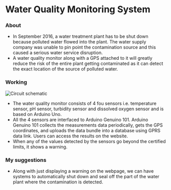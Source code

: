 # Water Quality Monitoring System

### About
- In September 2016, a water treatment plant has to be shut down because polluted water flowed into the plant. The water supply company was unable to pin point the contamination source and this caused a serious water service disruption.
- A water quality monitor along with a GPS attached to it will greatly reduce the risk of the entire plant getting contaminated as it can detect the exact location of the source of polluted water.

### Working
![Circuit schematic](images/Project_2_schematic.png)
- The water quality monitor consists of 4 fou sensors i.e. temperature sensor, pH sensor, turbidity sensor and dissolved oxygen sensor and is based on Arduino Uno.
- All the 4 sensors are interfaced to Arduino Genuino 101. Arduino Genuino 101 collects the measurements data periodically, gets the GPS coordinates, and uploads the data bundle into a database using GPRS data link. Users can access the results on the website.
- When any of the values detected by the sensors go beyond the certified limits, it shows a warning.

### My suggestions
- Along with just displaying a warning on the webpage, we can have systems to automatically shut down and seal off the part of the water plant where the contamination is detected.